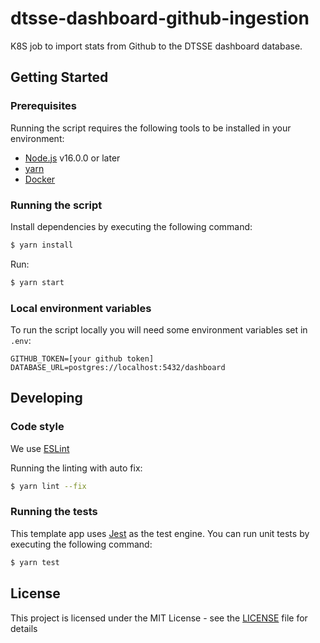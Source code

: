 # dtsse-dashboard-github-ingestion

K8S job to import stats from Github to the DTSSE dashboard database.

## Getting Started

### Prerequisites

Running the script requires the following tools to be installed in your environment:

- [Node.js](https://nodejs.org/) v16.0.0 or later
- [yarn](https://yarnpkg.com/)
- [Docker](https://www.docker.com)

### Running the script

Install dependencies by executing the following command:

```bash
$ yarn install
```

Run:

```bash
$ yarn start
```

### Local environment variables

To run the script locally you will need some environment variables set in `.env`:

```dotenv
GITHUB_TOKEN=[your github token]
DATABASE_URL=postgres://localhost:5432/dashboard
```

## Developing

### Code style

We use [ESLint](https://github.com/typescript-eslint/typescript-eslint)

Running the linting with auto fix:

```bash
$ yarn lint --fix
```

### Running the tests

This template app uses [Jest](https://jestjs.io//) as the test engine. You can run unit tests by executing
the following command:

```bash
$ yarn test
```

## License

This project is licensed under the MIT License - see the [LICENSE](LICENSE) file for details
